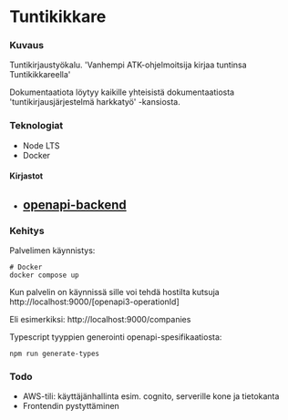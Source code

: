 # Tuntikikkare

### Kuvaus

Tuntikirjaustyökalu. 'Vanhempi ATK-ohjelmoitsija kirjaa tuntinsa Tuntikikkareella' 

Dokumentaatiota löytyy kaikille yhteisistä dokumentaatiosta 'tuntikirjausjärjestelmä harkkatyö' -kansiosta. 

### Teknologiat

- Node LTS
- Docker

#### Kirjastot
- [openapi-backend](https://github.com/anttiviljami/openapi-backend/blob/master/DOCS.mdexpress)
  - 

### Kehitys

Palvelimen käynnistys:

```
# Docker 
docker compose up
```
 

Kun palvelin on käynnissä sille voi tehdä hostilta kutsuja http://localhost:9000/[openapi3-operationId]

Eli esimerkiksi: http://localhost:9000/companies

Typescript tyyppien generointi openapi-spesifikaatiosta:

```
npm run generate-types
```


### Todo
- AWS-tili: käyttäjänhallinta esim. cognito, serverille kone ja tietokanta 
- Frontendin pystyttäminen